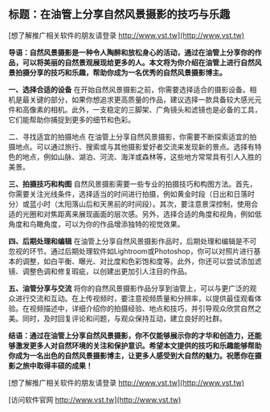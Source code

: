 ## **标题：在油管上分享自然风景摄影的技巧与乐趣**

[想了解推广相关软件的朋友请登录 http://www.vst.tw](http://www.vst.tw)

**导语：自然风景摄影是一种令人陶醉和放松身心的活动，通过在油管上分享你的作品，可以将美丽的自然景观展现给更多的人。本文将为你介绍在油管上进行自然风景拍摄分享的技巧和乐趣，帮助你成为一名优秀的自然风景摄影博主。**

**一、选择合适的设备**
在开始自然风景摄影之前，你需要选择适合的摄影设备。相机是最关键的部分，如果你想追求更高质量的作品，建议选择一款具备较大感光元件和高像素的相机。此外，一支稳定的三脚架、广角镜头和滤镜也是必备的工具，它们能帮助你捕捉到更多的细节和色彩。

二、寻找适宜的拍摄地点
在油管上分享自然风景摄影，你需要不断探索适宜的拍摄地点。可以通过旅行、搜索或与其他摄影爱好者交流来发现新的景点。选择有特色的地点，例如山脉、湖泊、河流、海洋或森林等，这些地方常常具有引人入胜的美景。

**三、拍摄技巧和构图**
自然风景摄影需要一些专业的拍摄技巧和构图方法。首先，你需要关注光线条件，选择适当的时间进行拍摄，例如黄金时段（日出和日落时分）或蓝小时（太阳落山后和天黑前的时间段）。其次，要注意景深控制，使用合适的光圈和对焦距离来展现画面的层次感。另外，选择合适的角度和视角，例如低角度和鸟瞰角度，可以为你的作品增添独特的视觉效果。

**四、后期处理和编辑**
在油管上分享自然风景摄影作品时，后期处理和编辑是不可忽视的环节。通过后期处理软件如Lightroom或Photoshop，你可以对照片进行基本的调整，如白平衡、曝光、对比度和色彩饱和度等。此外，你还可以尝试添加滤镜、调整色调和修复瑕疵，以创建出更加引人注目的作品。

**五、油管分享与交流**
将你的自然风景摄影作品分享到油管上，可以与更广泛的观众进行交流和互动。在上传视频时，要注意视频质量和分辨率，以提供最佳观看体验。在视频描述中，详细介绍你的拍摄经验、地点和技巧，并引导观众欣赏自然之美。同时，及时回复评论和问题，与观众保持互动，建立良好的社群。

**结语：通过在油管上分享自然风景摄影，你不仅能够展示你的才华和创造力，还能够激发更多人对自然环境的关注和保护意识。希望本文提供的技巧和乐趣能够帮助你成为一名出色的自然风景摄影博主，让更多人感受到大自然的魅力。祝愿你在摄影之旅中取得丰硕的成果！**

[想了解推广相关软件的朋友请登录 http://www.vst.tw](http://www.vst.tw)


[访问软件官网 http://www.vst.tw](http://www.vst.tw)
